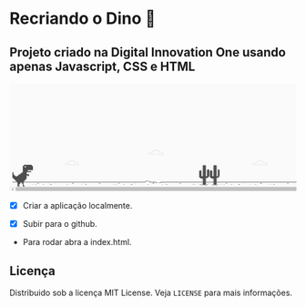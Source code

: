 # Recriando o Dino 🚀

## Projeto criado na Digital Innovation One usando apenas Javascript, CSS e HTML

![screenshot do projeto](img/screenshot.png)

- [x] Criar a aplicação localmente.
- [x] Subir para o github.


- Para rodar abra a index.html.

 ## Licença
Distribuido sob a licença MIT License. Veja `LICENSE` para mais informações.
